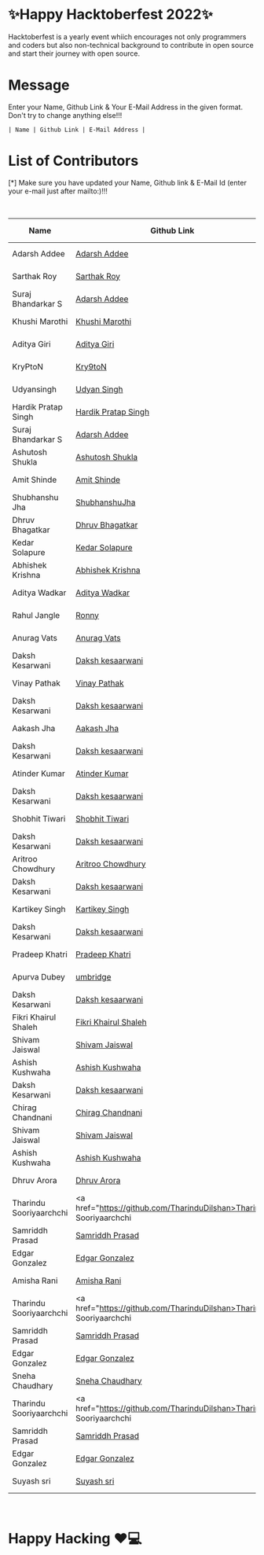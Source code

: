 <h1>✨Happy Hacktoberfest 2022✨</h1>
<p>Hacktoberfest is a yearly event whiich encourages not only programmers and coders but also non-technical background to contribute in open source and start their journey with open source.</p>
  
# Message
<p>Enter your Name, Github Link & Your E-Mail Address in the given format. Don't try to change anything else!!!</p>
<code>| Name | Github Link | E-Mail Address |</code>

# List of Contributors

<p>[*] Make sure you have updated your Name, Github link & E-Mail Id (enter your e-mail just after mailto:)!!!</p>
<br>
  
| Name | Github Link | Email ID |
| ------|----------|---------- |
| Adarsh Addee | <a href="https://github.com/AdarshAddee">Adarsh Addee</a> | <a href="mailto:example@gmail.com">E-Mail</a> |
| Sarthak Roy | <a href="https://github.com/sarthakroy2002">Sarthak Roy</a> | <a href="mailto:sarthakroy2002@gmail.com">E-Mail</a> |
| Suraj Bhandarkar S | <a href="https://github.com/Suraj-Bhandarkar-S">Adarsh Addee</a> | <a href="mailto:suraj.bhandarkar13@gmail.com">E-Mail</a> |
| Khushi Marothi | <a href="https://github.com/khushimarothi">Khushi Marothi</a> | <a href="mailto:khushimarothi2002@gmail.com">E-Mail</a> |
| Aditya Giri | <a href="https://github.com/aditya-464">Aditya Giri</a> | <a href="mailto:reetbharti873@gmail.com">E-Mail</a> |
| KryPtoN | <a href="https://github.com/Kry9toN">Kry9toN</a> | <a href="mailto:kry9ton@kryptonproject.my.id">E-Mail</a> |
| Udyansingh | <a href="https://github.com/Udyansingh">Udyan Singh</a> | <a href="udyansingh07@gmail.com">E-Mail</a> |
| Hardik Pratap Singh | <a href="https://github.com/hardik-pratap-singh">Hardik Pratap Singh</a> | <a href="mailto:hardikjanuary2021@gmail.com">E-Mail</a> |
| Suraj Bhandarkar S | <a href="https://github.com/Suraj-Bhandarkar-S">Adarsh Addee</a> | <a href="mailto:suraj.bhandarkar13@gmail.com">E-Mail</a> |
| Ashutosh Shukla|<a href = "https://github.com/AshutoshBuilds">Ashutosh Shukla</a>|<a href ="ashutoshshukla734.as@gmail.com">E-mail</a> |
| Amit Shinde | <a href="https://github.com/amitShindeGit">Amit Shinde</a> | <a href="mailto:99amitshinde@gmail.com">E-Mail</a> |
| Shubhanshu Jha | <a href="https://github.com/ShubhanshuJha">ShubhanshuJha</a> | <a href="mailto:shubhanshujha.s19@gmail.com">E-Mail</a> |
| Dhruv Bhagatkar| <a href="https://github.com/dhruv2003">Dhruv Bhagatkar</a> | <a href="mailto:bhagatkardhruv2003@gmail.com">E-Mail</a> |
| Kedar Solapure | <a href="https://github.com/kedarrr">Kedar Solapure</a> | <a href="mailto:kedarsolapure23@gmail.com">E-Mail</a> |
| Abhishek Krishna | <a href="https://github.com/akrishna5">Abhishek Krishna</a> | <a href="mailto:akdpsgaya792@gmail.com">E-Mail</a> |
| Aditya Wadkar | <a href="https://github.com/AdityaWadkar">Aditya Wadkar</a> | <a href="mailto:wadkaraditya923@gmail.com">E-Mail</a> |
| Rahul Jangle | <a href="https://github.com/Rronny01/">Ronny</a> | <a href="mailto:jangalerahul001@gmail.com">E-Mail</a> |
| Anurag Vats | <a href="https://github.com/AnuragVats007">Anurag Vats</a> | <a href="mailto:lit2020007@iiitl.ac.in">E-Mail</a> |
| Daksh Kesarwani | <a href="https://github.com/InnocentDaksh63">Daksh kesaarwani</a> | <a href="mailto:dakshkesarwanijasra@gmail.com">E-Mail</a> |
| Vinay Pathak | <a href="https://github.com/vinaypathak07">Vinay Pathak</a> | <a href="mailto:nbp.vinay@gmail.com">E-Mail</a> |
| Daksh Kesarwani | <a href="https://github.com/InnocentDaksh63">Daksh kesaarwani</a> | <a href="mailto:dakshkesarwanijasra@gmail.com">E-Mail</a> |
| Aakash Jha | <a href="https://github.com/sky-jha">Aakash Jha</a> | <a href="mailto:aakashkjha0500@gmail.com">E-Mail</a> |
| Daksh Kesarwani | <a href="https://github.com/InnocentDaksh63">Daksh kesaarwani</a> | <a href="mailto:dakshkesarwanijasra@gmail.com">E-Mail</a> |
| Atinder Kumar | <a href="https://github.com/atinder11">Atinder Kumar</a> | <a href="mailto:atinderkumar1111@gmail.com">E-Mail</a> |
| Daksh Kesarwani | <a href="https://github.com/InnocentDaksh63">Daksh kesaarwani</a> | <a href="mailto:dakshkesarwanijasra@gmail.com">E-Mail</a> |
| Shobhit Tiwari | <a href="https://github.com/shobhitt8">Shobhit Tiwari</a> | <a href="mailto:shobhitt0812@gmail.com">E-Mail</a> |
| Daksh Kesarwani | <a href="https://github.com/InnocentDaksh63">Daksh kesaarwani</a> | <a href="mailto:dakshkesarwanijasra@gmail.com">E-Mail</a> |
| Aritroo Chowdhury | <a href="https://github.com/aritroo">Aritroo Chowdhury</a> | <a href="mailto:aritroo123chowdhury52@gmail.com">E-Mail</a> |
| Daksh Kesarwani | <a href="https://github.com/InnocentDaksh63">Daksh kesaarwani</a> | <a href="mailto:dakshkesarwanijasra@gmail.com">E-Mail</a> |
| Kartikey Singh | <a href="https://github.com/kartik-ey1">Kartikey Singh</a> | <a href="mailto:kartikeysingh896@gmail.com">E-Mail</a> |
| Daksh Kesarwani | <a href="https://github.com/InnocentDaksh63">Daksh kesaarwani</a> | <a href="mailto:dakshkesarwanijasra@gmail.com">E-Mail</a> |
| Pradeep Khatri | <a href="https://github.com/PradeepKhatri">Pradeep Khatri</a> | <a href="mailto:pradeepkhatri121@gmail.com">E-Mail</a> |
| Apurva Dubey | <a href="https://github.com/umbridge">umbridge</a> | <a href="mailto:apurva925dubey@gmail.com">E-Mail</a> |
| Daksh Kesarwani | <a href="https://github.com/InnocentDaksh63">Daksh kesaarwani</a> | <a href="mailto:;dakshkesarwanijasra@gmail.com">E-Mail</a> |
| Fikri Khairul Shaleh | <a href="https://github.com/fikriks">Fikri Khairul Shaleh</a> | <a href="mailto:fikriks130@gmail.com">E-Mail</a> |
| Shivam Jaiswal | <a href="https://github.com/Shivaminc">Shivam Jaiswal</a> | <a href="mailto:shivamjaiswal010267@gmail.com">E-mail</a> |
| Ashish Kushwaha | <a href="https://github.com/AshishKingdom">Ashish Kushwaha</a> | <a href="mailto:ashishkushwahacb@gmail.com">E-Mail</a> |
| Daksh Kesarwani | <a href="https://github.com/InnocentDaksh63">Daksh kesaarwani</a> | <a href="mailto:dakshkesarwanijasra@gmail.com">E-Mail</a> |
| Chirag Chandnani | <a href="https://github.com/chiragchandnani10">Chirag Chandnani</a> | <a href="mailto:chandnanichirag101@gmail.com">E-Mail</a> |
| Shivam Jaiswal | <a href="https://github.com/Shivaminc">Shivam Jaiswal</a> | <a href="mailto:shivamjaiswal010267@gmail.com">E-mail</a> |
| Ashish Kushwaha | <a href="https://github.com/AshishKingdom">Ashish Kushwaha</a> | <a href="mailto:ashishkushwahacb@gmail.com">E-Mail</a> |
| Dhruv Arora | <a href="https://github.com/lord-benjamin">Dhruv Arora</a> | <a href="mailto:dhruvarora2612@gmail.com">E-Mail</a> |
| Tharindu Sooriyaarchchi | <a href="https://github.com/TharinduDilshan>Tharindu Sooriyaarchchi</a> | <a href="mailto:tdilshan2010@gmail.com">E-Mail</a> |
| Samriddh Prasad | <a href="https://github.com/Samriddh2703">Samriddh Prasad</a> | <a href="mailto:samriddh2703@gmail.com">E-Mail</a> |
| Edgar Gonzalez | <a href="https://github.com/Edgarzerocool">Edgar Gonzalez</a> | <a href="mailto:edgar_gonzalezja@hotmail.com">E-Mail</a> |
| Amisha Rani | <a href ="https://github.com/AmishaRani">Amisha Rani</a> | <a href="mailto:amisharani911@gmail.com">E-Mail</a> |
| Tharindu Sooriyaarchchi | <a href="https://github.com/TharinduDilshan>Tharindu Sooriyaarchchi</a> | <a href="mailto:tdilshan2010@gmail.com">E-Mail</a> |
| Samriddh Prasad | <a href="https://github.com/Samriddh2703">Samriddh Prasad</a> | <a href="mailto:samriddh2703@gmail.com">E-Mail</a> |
| Edgar Gonzalez | <a href="https://github.com/Edgarzerocool">Edgar Gonzalez</a> | <a href="mailto:edgar_gonzalezja@hotmail.com">E-Mail</a> |
| Sneha Chaudhary | <a href="https://github.com/Edgarzerocool">Sneha Chaudhary</a> | <a href="mailto:chaudharysneha1610@gmail.com">E-Mail</a> |
| Tharindu Sooriyaarchchi | <a href="https://github.com/TharinduDilshan>Tharindu Sooriyaarchchi</a> | <a href="mailto:tdilshan2010@gmail.com">E-Mail</a> |
| Samriddh Prasad | <a href="https://github.com/Samriddh2703">Samriddh Prasad</a> | <a href="mailto:samriddh2703@gmail.com">E-Mail</a> |
| Edgar Gonzalez | <a href="https://github.com/Edgarzerocool">Edgar Gonzalez</a> | <a href="mailto:edgar_gonzalezja@hotmail.com">E-Mail</a> |
| Suyash sri | <a href="https://github.com/suyash-leo">Suyash sri</a> | <a href="mailto:edgar_gonzalezja@hotmail.com">E-Mail</a> |






















<br>
<h1>
  Happy Hacking ❤💻
</h1>
